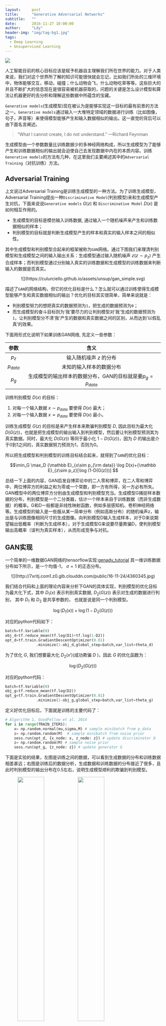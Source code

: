 ```yaml
---
layout:     post
title:      "Generative Adversarial Networks"
subtitle:   ""
date:       2016-11-27 10:00:00
author:     "Ldy"
header-img: "img/tag-bg1.jpg"
tags:
  - Deep Learning
  - Unsupervised Learning
---
```


![](http://7xritj.com1.z0.glb.clouddn.com/public/16-11-27/13513902.jpg)
<!--more-->

人工智能目前的核心目标应该是赋予机器自主理解我们所在世界的能力。对于人类来说，我们对这个世界所了解的知识可能很快就会忘记，比如我们所处的三维环境中，物体能够交互，移动，碰撞；什么动物会飞，什么动物吃草等等。这些巨大的并且不断扩大的信息现在是很容易被机器获取的，问题的关键是怎么设计模型和算法让机器更好的去分析和理解这些数据中所蕴含的宝藏。

`Generative models`(生成模型)现在被认为是能够实现这一目标的最有前景的方法之一。`Generative models`通过输入一大堆特定领域的数据进行训练（比如图像，句子，声音等）来使得模型能够产生和输入数据相似的输出。这一直觉的背后可以由下面名言阐述。
> “What I cannot create, I do not understand.”
—Richard Feynman

生成模型由一个参数数量比训练数据少的多神经网络构成，所以生成模型为了能够产生和训练数据相似的输出就会迫使自己去发现数据中内在的本质内容。训练`Generative models`的方法有几种，在这里我们主要阐述其中的`Adversarial Training`（对抗训练）方法。

## Adversarial Training

上文说过Adversarial Training是训练生成模型的一种方法。为了训练生成模型，Adversarial Training提出一种`Discriminative Model`(判别模型)来和生成模型产生对抗，下面来说说`Generative models` $G(z)$ 和 `Discriminative Model` $D(x)$ 是如何相互作用的。

- 生成模型的目标是模仿输入训练数据, 通过输入一个随机噪声来产生和训练数据相似的样本；
- 判别模型的目标就是判断生成模型产生的样本和真实的输入样本之间的相似性。

其中生成模型和判别模型合起来的框架被称为`GAN`网络。通过下图我们来理清判别模型和生成模型之间的输入输出关系：生成模型通过输入随机噪声 $z(z \sim p_z)$ 产生合成样本；而判别模型通过分别输入真实的训练数据和生成模型的训练数据来判断输入的数据是否真实。

<center>
![](https://culurciello.github.io/assets/unsup/gan_simple.svg)
</center>

描述了`GAN`的网络结构，但它的优化目标是什么？怎么就可以通过训练使得生成模型能够产生和真实数据相似的输出？优化的目标其实很简单，简单来说就是：
- 判别模型努力的想把真实的数据预测为`1`，把生成的数据预测为`0`；
- 而生成模型的奋斗目标则为‘我’要尽力的让判别模型对‘我’生成的数据预测为`1`，让判别模型分不清‘我’产生的数据和真实数据之间的区别，从而达到‘以假乱真’的效果。

下面用形式化说明下如果训练GAN网络, 先定义一些参数：

| 参数       | 含义           |
| :------------:|:-------------:|
| $p_z$     | 输入随机噪声 $z$ 的分布 |
| $p_{data}$      | 未知的输入样本的数据分布      |
| $p_g$ | 生成模型的输出样本的数据分布，GAN的目标就是要$p_g=p_{data}$    |


训练判别模型 $D(x)$ 的目标：
1. 对每一个输入数据 $x \sim p_{data}$ 要使得 $D(x)$ 最大；
2. 对每一个输入数据 $x \nsim p_{data}$ 要使得 $D(x)$ 最小。

训练生成模型 $G(z)$ 的目标是来产生样本来欺骗判别模型 $D$, 因此目标为最大化 $D(G(z))$，也就是把生成模型的输出输入到判别模型，然后要让判别模型预测其为真实数据。同时，最大化 $D(G(z))$ 等同于最小化 $1-D(G(z))$，因为 $D$ 的输出是介于0到1之间的，真实数据努力预测为1，否则为0。

所以把生成模型和判别模型的训练目标结合起来，就得到了`GAN`的优化目标：

$$\min_G \max_D {\mathbb E}_{x\sim p_{\rm data}} \log D(x)+{\mathbb E}_{z\sim p_z}[\log (1-D(G(z)))] $$

总结一下上面的内容，GAN启发自博弈论中的二人零和博弈，在二人零和博弈中，两位博弈方的利益之和为零或一个常数，即一方有所得，另一方必有所失。GAN模型中的两位博弈方分别由生成模型和判别模型充当。生成模型G捕捉样本数据的分布，判别模型是一个二分类器，估计一个样本来自于训练数据（而非生成数据）的概率。G和D一般都是非线性映射函数，例如多层感知机、卷积神经网络等。生成模型的输入是一些服从某一简单分布（例如高斯分布）的随机噪声z，输出是与训练图像相同尺寸的生成图像。向判别模型D输入生成样本，对于D来说期望输出低概率（判断为生成样本），对于生成模型G来说要尽量欺骗D，使判别模型输出高概率（误判为真实样本），从而形成竞争与对抗。

## GAN实现

一个简单的一维数据GAN网络的tensorflow实现:[genadv_tutorial](https://github.com/ericjang/genadv_tutorial)
其一维训练数据分布如下所示，是一个均值-1， $\sigma =1$ 的正态分布。

<center>
![](http://7xritj.com1.z0.glb.clouddn.com/public/16-11-24/4360345.jpg)
</center>

我们结合代码和上面的理论内容来分析下GAN的具体实现，判别模型的优化目标为最大化下式，其中 $D_1(x)$ 表示判别真实数据, $D_2(G(z))$ 表示对生成的数据进行判别， 其中 $D_1$ 和 $D_2$ 是共享参数的， 也就是说是同一个判别模型。

$$\log(D_1(x))+\log(1-D_2(G(z)))$$

对应的python代码如下：
```python
batch=tf.Variable(0)
obj_d=tf.reduce_mean(tf.log(D1)+tf.log(1-D2))
opt_d=tf.train.GradientDescentOptimizer(0.01)
              .minimize(1-obj_d,global_step=batch,var_list=theta_d)
```

为了优化 $G$, 我们想要最大化 $D_2(x')$(成功欺骗 $D$ )，因此 $G$ 的优化函数为：

$$\log(D_2(G(z)))$$

对应的python代码：

```python
batch=tf.Variable(0)
obj_g=tf.reduce_mean(tf.log(D2))
opt_g=tf.train.GradientDescentOptimizer(0.01)
              .minimize(1-obj_g,global_step=batch,var_list=theta_g)
```
定义好优化目标后，下面就是训练的主要代码了：
```python
# Algorithm 1, GoodFellow et al. 2014
for i in range(TRAIN_ITERS):
    x= np.random.normal(mu,sigma,M) # sample minibatch from p_data
    z= np.random.random(M)  # sample minibatch from noise prior
    sess.run(opt_d, {x_node: x, z_node: z}) # update discriminator D
    z= np.random.random(M) # sample noise prior
    sess.run(opt_g, {z_node: z}) # update generator G
```

下面是实验的结果，左图是训练之间的数据，可以看到生成数据的分布和训练数据相差甚远；右图是训练后的数据分析，生成数据和训练数据的分布接近了很多，且此时判别模型的输出分布在0.5左右，说明生成模型顺利的欺骗到判别模型。
<figure class="half">
    <img src="http://7xritj.com1.z0.glb.clouddn.com/public/16-11-24/44877660.jpg" width="45%">
    <img src="http://7xritj.com1.z0.glb.clouddn.com/public/16-11-24/72678087.jpg" width="45%">
</figure>

## DCGAN

GAN的一个改进模型就是DCGAN。这个网络的生成模型的输入为一个100个符合均匀分布的随机数（通常被称为`code`），然后产生输出为64x64x3的输出图像(下图中 $G(z)$ ), 当`code`逐渐递增时，生成模型输出的图像也逐渐变化。下图中的生产模型主要由[反卷积层](http://buptldy.github.io/2016/10/29/2016-10-29-deconv/)构成, 判别模型就由简单的卷积层组成，最后输出一个判断输入图片是否为真实数据的概率 $P(x)$ 。
<center>
<img src="http://7xritj.com1.z0.glb.clouddn.com/public/16-11-27/33141448.jpg">
</center>

下图为随着迭代次数，DCGAN产生图像的变化过程。
<center>
<img src="https://openai.com/assets/research/generative-models/learning-gan-ffc4c09e6079283f334b2485ae663a6587d937a45ebc1d8aeac23a67889a3cf5.gif">
</center>

训练好网络之后，其中的生成模型和判别模型都有其他的作用。一个训练好的判别模型能够用来对数据提取特征然后进行分类任务。通过输入随机向量生成模型可以产生一些非常有意思的的图片，如下图所示，当输入空间平滑变化时，输出的图片也在平滑转变。

<center>
<img src="http://7xritj.com1.z0.glb.clouddn.com/public/16-11-25/42718244.jpg">
</center>

还有一个非常有意思的属性就是如果对生产模型的输入向量做一些简单的数学运算，那么学习的特征输出也有同样的性质，如下图所示。
<center>
<img src="https://fb-s-a-a.akamaihd.net/h-ak-xfp1/t39.2365-6/13438466_275356996149902_2140145659_n.jpg">
</center>

## 训练GAN

上面使用GAN产生的图像虽然效果不错，但其实GAN网络的训练过程是非常不稳定的。
通常在实际训练GAN中所碰到的一个问题就是判别模型的收敛速度要比生成模型的收敛速度要快很多，通常的做法就是让生成模型多训练几次来赶上生成模型，但是存在的一个问题就是通常生成模型和判别模型的训练是相辅相成的，理想的状态是让生成模型和判别模型在每次的训练过程中同时变得更好。判别模型理想的minimum loss应该为0.5，这样才说明判别模型分不出是真实数据还是生成模型产生的数据。

### Improved GANs
[Improved techniques for training GANs](https://arxiv.org/pdf/1606.03498v1.pdf)这篇文章提出了很多改进GANs训练的方法，其中提出一个想法叫`Feature matching`，之前判别模型只判别输入数据是来自真实数据还是生成模型。现在为判别模型提出了一个新的目标函数来判别生成模型产生图像的统计信息是否和真实数据的相似。让 $f(x)$ 表示判别模型中间层的输出， 新的目标函数被定义为 $|| \mathds{E}_{x \sim p_{data}}f(x)  -  \mathds{E}_{z \sim p_z}f(G(z))||^2_2$, 其实就是要求真实图像和合成图像在判别模型中间层的距离要最小。这样可以防止生成模型在当前判别模型上过拟合。

### InfoGAN

待续。。。

## 参考
[Generative Adversarial Networks](https://arxiv.org/abs/1406.2661)

[Unsupervised Representation Learning with Deep Convolutional Generative Adversarial Networks](https://arxiv.org/abs/1511.06434)

[Improved Techniques for Training GANs](https://arxiv.org/abs/1606.03498)

[InfoGAN: Interpretable Representation Learning by Information Maximizing Generative Adversarial Nets](https://arxiv.org/abs/1606.03657)
